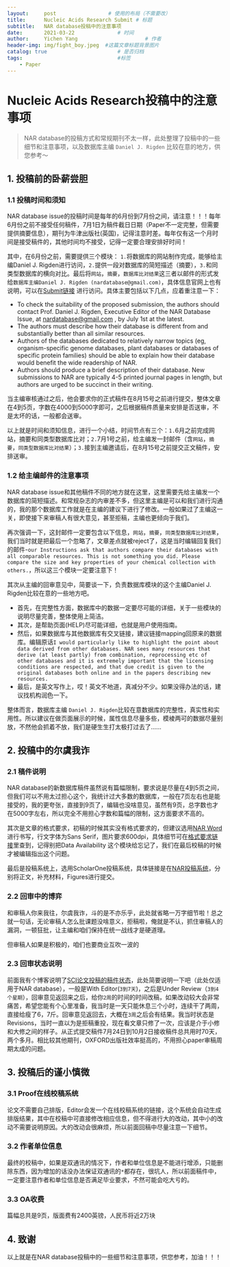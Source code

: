 ```yaml
---
layout:     post                 # 使用的布局（不需要改）
title:      Nucleic Acids Research Submit # 标题 
subtitle:   NAR database投稿中的注意事项
date:       2021-03-22              # 时间
author:     Yichen Yang                      # 作者
header-img: img/fight_boy.jpeg  #这篇文章标题背景图片
catalog: true                       # 是否归档
tags:                               #标签
    - Paper
---
```

# Nucleic Acids Research投稿中的注意事项

> NAR database的投稿方式和常规期刊不太一样，此处整理了投稿中的一些细节和注意事项，以及数据库主编 `Daniel J. Rigden` 比较在意的地方，供您参考～

## 1. 投稿前的卧薪尝胆
### 1.1 投稿时间和须知
NAR database issue的投稿时间是每年的6月份到7月份之间，请注意！！！每年6月份之前不接受任何稿件，7月1日为稿件截日日期（Paper不一定完整，但需要提供摘要信息），期刊为牛津出版社(英国)，记得注意时差。每年仅有这一个月时间是接受稿件的，其他时间均不接受，记得一定要合理安排好时间！

其中，在6月份之前，需要提供三个模块： `1.`将数据库的网站制作完成，能够给主编Daniel J. Rigden进行访问，`2.`提供一段对数据库的简短描述（摘要），`3.`和同类型数据库的横向对比。最后将`网站`，`摘要`，`数据库比对结果`这三者以邮件的形式发给`数据库主编Daniel J. Rigden (nardatabase@gmail.com)`，具体信息官网上也有说明，可以在[Submit链接](https://academic.oup.com/nar/pages/Ms_Prep_Database) 进行访问。具体主要包括以下几点，应着重注意一下：
	
* To check the suitability of the proposed submission, the authors should contact Prof. Daniel J. Rigden, Executive Editor of the NAR Database Issue, at nardatabase@gmail.com , by July 1st at the latest.
* The authors must describe how their database is different from and substantially better than all similar resources.
* Authors of the databases dedicated to relatively narrow topics (eg, organism-specific genome databases, plant databases or databases of specific protein families) should be able to explain how their database would benefit the wide readership of NAR. 
* Authors should produce a brief description of their database. New submissions to NAR are typically 4-5 printed journal pages in length, but authors are urged to be succinct in their writing.

当主编审核通过之后，他会要求你的正式稿件在8月15号之前进行提交，整体文章在4到5页，字数在4000到5000字即可，之后根据稿件质量来安排是否送审，不是太坏的话，一般都会送审。

以上就是时间和须知信息，进行一个小结，时间节点有三个：`1.`6月之前完成网站，摘要和同类型数据库比对；`2.`7月1号之前，给主编发一封邮件（含`网站`，`摘要`，`同类型数据库比对结果`）；`3.`接到主编邀请后，在8月15号之前提交正文稿件，安排送审。

### 1.2 给主编邮件的注意事项
NAR database issue和其他稿件不同的地方就在这里，这里需要先给主编发一个数据库的简短描述。和常规杂志的内审差不多，但这里主编是可以和我们进行沟通的，我的那个数据库工作就是在主编的建议下进行了修改。一般如果过了主编这一关，即使接下来审稿人有很大意见，甚至拒稿，主编也更倾向于我们。

再次强调一下，这封邮件一定要包含以下信息，`网站`，`摘要`，`同类型数据库比对结果`，我们当时就是把最后一个忽略了，文章差点就被reject了，这是当时编辑回复我们的邮件-`our Instructions ask that authors compare their databases with all comparable resources. This is not something you did. Please compare the size and key properties of your chemical collection with others.`，所以这三个模块一定要注意下！

其次从主编的回审意见中，简要谈一下，负责数据库模块的这个主编Daniel J. Rigden比较在意的一些地方吧。

* 首先，在完整性方面，数据库中的数据一定要尽可能的详细，关于一些模块的说明尽量完善，整体使用上简洁。
* 其次，是帮助页面(HELP)尽可能详细，也就是用户使用指南。
* 然后，如果数据库与其他数据库有交叉链接，建议链接mapping回原来的数据库。编辑原话`I would particularly like to highlight the point about data derived from other databases. NAR sees many resources that derive (at least partly) from combination, reprocessing etc of other databases and it is extremely important that the licensing conditions are respected, and that due credit is given to the original databases both online and in the papers describing new resources.`
* 最后，是英文写作上，哎！英文不地道，真减分不少。如果没得办法的话，建议找机构润色一下。

整体而言，数据库主编 `Daniel J. Rigden`比较在意数据库的完整性，真实性和实用性。所以建议在做页面展示的时候，属性信息尽量多些，模棱两可的数据尽量别放，不然他会抓着不放，我们是硬生生打太极打过去了......

## 2. 投稿中的尔虞我诈
### 2.1 稿件说明
NAR database的新数据库稿件虽然说有篇幅限制，要求说是尽量在4到5页之间，但我们可以不用太过担心这个，我统计过大多数的数据库，一般在7页左右也是能接受的，我的更夸张，直接到9页了，编辑也没啥意见，虽然有9页，总字数也才在5000字左右，所以完全不用担心字数和篇幅的限制，这方面要求不高的。

其次是文章的格式要求，初稿的时候其实没有格式要求的，但建议选用[NAR Word](https://static.primary.prod.gcms.the-infra.com/static/site/nar/document/NAR-word-template.doc?node=26e3c0d5c8107f294d16&version=214529:4bbfe1f4e438252b2e06)进行书写，行文字体为Sans Serif，图片要求600dpi，具体细节可在[格式要求链接](https://academic.oup.com/nar/pages/Ms_Prep_Submission)里查到，记得别把Data Availability
这个模块给忘记了，我们在最后校稿的时候才被编辑指出这个问题。

最后是投稿系统上，选用ScholarOne投稿系统，具体链接是在[NAR投稿系统](https://mc.manuscriptcentral.com/nar)，分别将正文，补充材料，Figures进行提交。


### 2.2 回审中的博弈
和审稿人你来我往，尔虞我诈，斗的是不亦乐乎，此处就省略一万字细节啦！总之就一句话，无论审稿人怎么批课题没啥意义，拒稿啦，俺就是不认，抓住审稿人的漏洞，一顿狂批，让主编和咱们保持在统一战线才是硬道理。

但审稿人如果是积极的，咱们也要商业互吹一波的

### 2.3 回审状态说明
前面我有个博客说明了[SCI论文投稿的稿件状态](https://tianbiao-yang.github.io/2021/01/11/%E6%8A%95%E7%A8%BF%E7%B3%BB%E7%BB%9F%E7%9A%84%E5%90%84%E7%A7%8D%E7%A8%BF%E4%BB%B6%E7%8A%B6%E6%80%81/)，此处简要说明一下吧（此处仅适用于NAR database），一般是With Editor(`3到7天`)，之后是Under Review（`3到4个星期`），回审意见返回来之后，给你`2周`的时间的时间改稿，如果改动较大会非常痛苦，希望您能有个心里准备，我当时是一天只能休息三个小时，连续干了两周，直接给瘦了6，7斤。回审意见返回去，大概在`3周`之后会有结果。我当时状态是Revisions，当时一直以为是拒稿重投，现在看文章只修了一次，应该是介于小修和大修之间的样子。从正式提交稿件7月24日到10月2日接收稿件总共用时70天，两个多月。相比较其他期刊，OXFORD出版社效率挺高的，不用担心paper审稿周期太成的问题。

## 3. 投稿后的谨小慎微
### 3.1 Proof在线校稿系统
论文不需要自己排版，Editor会发一个在线校稿系统的链接，这个系统会自动生成排版结果，其中在校稿中可直接修改相应信息，但不得进行大的改动，其中小的改动不需要说明原因。大的改动会很麻烦，所以前面回稿中尽量注意一下细节。
### 3.2 作者单位信息
最终的校稿中，如果是双通讯的情况下，作者和单位信息是不能进行增添，只能删除东西，因为增加的话没办法保证双通讯的`*`都存在，很坑人，所以前面稿件中，一定要注意作者和单位信息是否满足毕业要求，不然可能会吃大亏的。
### 3.3 OA收费
篇幅总共是9页，版面费有2400英镑，人民币将近2万块

## 4. 致谢
以上就是在NAR database投稿中的一些细节和注意事项，供您参考，加油！！！


